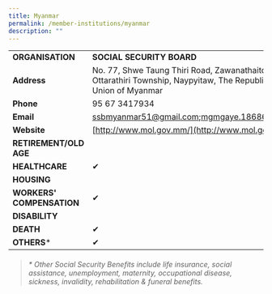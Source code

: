 ```yaml
---
title: Myanmar
permalink: /member-institutions/myanmar
description: ""
---
```

|  |  | 
| -------- | -------- | 
| **ORGANISATION** | **SOCIAL SECURITY BOARD** | 
| **Address** | No. 77, Shwe Taung Thiri Road, Zawanathaitdi Quarter, Ottarathiri Township, Naypyitaw, The Republic of the Union of Myanmar | 
| **Phone** | 95 67 3417934 | 
| **Email** | [ssbmyanmar51@gmail.com;mgmgaye.18686@gmail.com](mailto:ssbmyanmar51@gmail.com;mgmgaye.18686@gmail.com) | 
| **Website** | [http://www.mol.gov.mm/](http://www.mol.gov.mm/) | 
| **RETIREMENT/OLD AGE** |  | 
| **HEALTHCARE** |  ✔ | 
| **HOUSING** |  | 
| **WORKERS' COMPENSATION** | ✔  | 
| **DISABILITY** |  | 
| **DEATH** | ✔ | 
| **OTHERS*** | ✔ |



> ###### \* Other Social Security Benefits include life insurance, social assistance, unemployment, maternity, occupational disease, sickness, invalidity, rehabilitation & funeral benefits.